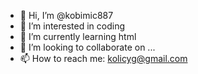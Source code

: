 - 👋 Hi, I’m @kobimic887
- 👀 I’m interested in coding
- 🌱 I’m currently learning html
- 💞️ I’m looking to collaborate on ...
- 📫 How to reach me: kolicyg@gmail.com

<!---
kobimic887/kobimic887 is a ✨ special ✨ repository because its `README.md` (this file) appears on your GitHub profile.
You can click the Preview link to take a look at your changes.
--->
